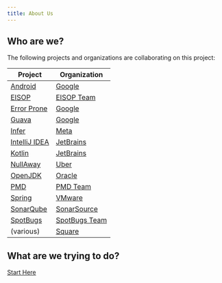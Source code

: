```yaml
---
title: About Us
---
```


## Who are we?

The following projects and organizations are collaborating on this project:

| Project                                                 | Organization                                  |
|---------------------------------------------------------|-----------------------------------------------|
| [Android](https://www.android.com>)                     | [Google](https://google.com)                  |
| [EISOP](https://eisop.uwaterloo.ca)                     | [EISOP Team](https://github.com/eisop)        |
| [Error Prone](https://errorprone.info)                  | [Google](https://google.com)                  |
| [Guava](https://github.com/google/guava)                | [Google](https://google.com)                  |
| [Infer](https://www.fbinfer.com)                        | [Meta](https://about.facebook.com)            |
| [IntelliJ IDEA](https://www.jetbrains.com/idea/)        | [JetBrains](https://www.jetbrains.com/)       |
| [Kotlin](https://kotlinlang.org/)                       | [JetBrains](https://www.jetbrains.com/)       |
| [NullAway](https://github.com/uber/NullAway)            | [Uber](https://uber.com)                      |
| [OpenJDK](https://openjdk.java.net)                     | [Oracle](https://www.oracle.com)              |
| [PMD](https://pmd.github.io/)                           | [PMD Team](https://pmd.github.io/)            |
| [Spring](https://tanzu.vmware.com/spring-app-framework) | [VMware](https://www.vmware.com/)             |
| [SonarQube](https://www.sonarqube.org/)                 | [SonarSource](https://www.sonarsource.com/)   |
| [SpotBugs](http://spotbugs.rtfd.io/)                    | [SpotBugs Team](https://github.com/spotbugs/) |
| (various)                                               | [Square](https://squareup.com)                |

## What are we trying to do?

[Start Here](start-here)

